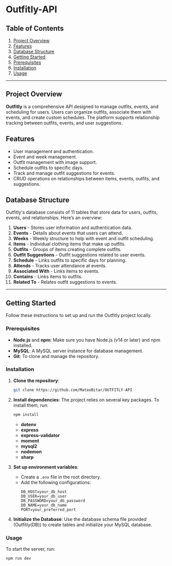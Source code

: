 # Outfitly-API

## Table of Contents
1. [Project Overview](#project-overview)
2. [Features](#features)
3. [Database Structure](#database-structure)
4. [Getting Started](#getting-started)
5. [Prerequisites](#prerequisites)
6. [Installation](#installation)
7. [Usage](#usage)

---

## Project Overview
**Outfitly** is a comprehensive API designed to manage outfits, events, and scheduling for users. Users can organize outfits, associate them with events, and create custom schedules. The platform supports relationship tracking between outfits, events, and user suggestions.

## Features
- User management and authentication.
- Event and week management.
- Outfit management with image support.
- Schedule outfits to specific days.
- Track and manage outfit suggestions for events.
- CRUD operations on relationships between items, events, outfits, and suggestions.

## Database Structure
Outfitly's database consists of 11 tables that store data for users, outfits, events, and relationships. Here’s an overview:

1. **Users** - Stores user information and authentication data.
2. **Events** - Details about events that users can attend.
3. **Weeks** - Weekly structure to help with event and outfit scheduling.
4. **Items** - Individual clothing items that make up outfits.
5. **Outfits** - Groups of items creating complete outfits.
6. **Outfit Suggestions** - Outfit suggestions related to user events.
7. **Schedule** - Links outfits to specific days for planning.
8. **Attends** - Tracks user attendance at events.
9. **Associated With** - Links items to events.
10. **Contains** - Links items to outfits.
11. **Related To** - Relates outfit suggestions to events.

---

## Getting Started
Follow these instructions to set up and run the Outfitly project locally.

### Prerequisites
- **Node.js** and **npm**: Make sure you have Node.js (v14 or later) and npm installed.
- **MySQL**: A MySQL server instance for database management.
- **Git**: To clone and manage the repository.

### Installation
1. **Clone the repository**:
    ```bash
    git clone https://github.com/MateoBitar/OUTFITLY-API
    ```

2. **Install dependencies**:
    The project relies on several key packages. To install them, run:

    ```bash
    npm install
    ```
    - **dotenv**
    - **express**
    - **express-validator**
    - **moment**
    - **mysql2**
    - **nodemon**
    - **sharp**

3. **Set up environment variables**:
    - Create a `.env` file in the root directory.
    - Add the following configurations:
      ```plaintext
      DB_HOST=your_db_host
      DB_USER=your_db_user
      DB_PASSWORD=your_db_password
      DB_NAME=your_db_name
      PORT=your_preferred_port
      ```

4. **Initialize the Database**:
   Use the database schema file provided (Outfitly(DB)) to create tables and initialize your MySQL database.

### Usage
To start the server, run:
```bash
npm run dev
